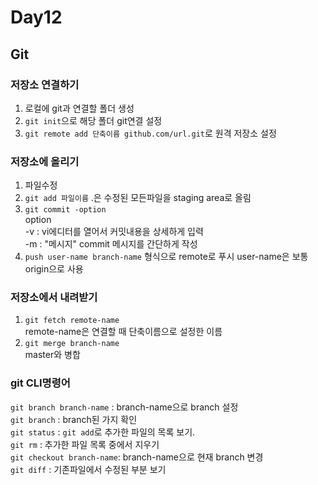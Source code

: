 # Day12

## Git

### 저장소 연결하기

 1. 로컬에 git과 연결할 폴더 생성
 2. `git init`으로 해당 폴더 git연결 설정
 3. `git remote add 단축이름 github.com/url.git`로 원격 저장소 설정

### 저장소에 올리기
1. 파일수정
2. `git add 파일이름` .은 수정된 모든파일을 staging area로 올림
3. `git commit -option`  
  option   
  -v : vi에디터를 열어서 커밋내용을 상세하게 입력   
  -m : "메시지" commit 메시지를 간단하게 작성
4. `push user-name branch-name` 형식으로 remote로 푸시 user-name은 보통 origin으로 사용

### 저장소에서 내려받기
1. `git fetch remote-name`  
remote-name은 연결할 때 단축이름으로 설정한 이름
2. `git merge branch-name`  
master와 병합

### git CLI명령어

`git branch branch-name` : branch-name으로 branch 설정  
`git branch` : branch된 가지 확인  
`git status` : `git add`로 추가한 파일의 목록 보기.  
`git rm` : 추가한 파일 목록 중에서 지우기  
`git checkout branch-name`: branch-name으로 현재 branch 변경  
`git diff` : 기존파일에서 수정된 부분 보기
